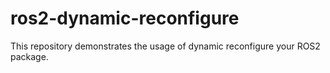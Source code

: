 # ros2-dynamic-reconfigure
This repository demonstrates the usage of dynamic reconfigure your ROS2 package.
